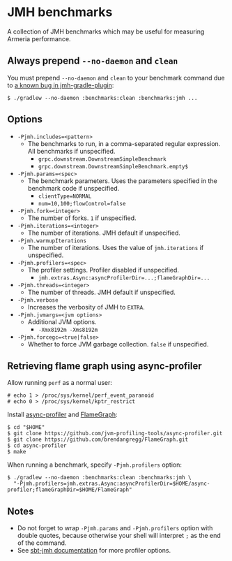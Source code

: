 # JMH benchmarks

A collection of JMH benchmarks which may be useful for measuring Armeria performance.

## Always prepend `--no-daemon` and `clean`

You must prepend `--no-daemon` and `clean` to your benchmark command due to
[a known bug in jmh-gradle-plugin](https://github.com/melix/jmh-gradle-plugin/issues/132):

```
$ ./gradlew --no-daemon :benchmarks:clean :benchmarks:jmh ...
```

## Options

- `-Pjmh.includes=<pattern>`
  - The benchmarks to run, in a comma-separated regular expression. All benchmarks if unspecified.
    - `grpc.downstream.DownstreamSimpleBenchmark`
    - `grpc.downstream.DownstreamSimpleBenchmark.empty$`
- `-Pjmh.params=<spec>`
  - The benchmark parameters. Uses the parameters specified in the benchmark code if unspecified.
    - `clientType=NORMAL`
    - `num=10,100;flowControl=false`
- `-Pjmh.fork=<integer>`
  - The number of forks. `1` if unspecified.
- `-Pjmh.iterations=<integer>`
  - The number of iterations. JMH default if unspecified.
- `-Pjmh.warmupIterations`
  - The number of iterations. Uses the value of `jmh.iterations` if unspecified.
- `-Pjmh.profilers=<spec>`
  - The profiler settings. Profiler disabled if unspecified.
    - `jmh.extras.Async:asyncProfilerDir=...;flameGraphDir=...`
- `-Pjmh.threads=<integer>`
  - The number of threads. JMH default if unspecified.
- `-Pjmh.verbose`
  - Increases the verbosity of JMH to `EXTRA`.
- `-Pjmh.jvmargs=<jvm options>`
  - Additional JVM options.
    - `-Xmx8192m -Xms8192m`
- `-Pjmh.forcegc=<true|false>`
  - Whether to force JVM garbage collection. `false` if unspecified.

## Retrieving flame graph using async-profiler

Allow running `perf` as a normal user:

```
# echo 1 > /proc/sys/kernel/perf_event_paranoid
# echo 0 > /proc/sys/kernel/kptr_restrict
```

Install [async-profiler](https://github.com/jvm-profiling-tools/async-profiler) and
[FlameGraph](https://github.com/brendangregg/FlameGraph):

```
$ cd "$HOME"
$ git clone https://github.com/jvm-profiling-tools/async-profiler.git
$ git clone https://github.com/brendangregg/FlameGraph.git
$ cd async-profiler
$ make
```

When running a benchmark, specify `-Pjmh.profilers` option:

```
$ ./gradlew --no-daemon :benchmarks:clean :benchmarks:jmh \
  "-Pjmh.profilers=jmh.extras.Async:asyncProfilerDir=$HOME/async-profiler;flameGraphDir=$HOME/FlameGraph"
```

## Notes

- Do not forget to wrap `-Pjmh.params` and `-Pjmh.profilers` option with double quotes, because otherwise your
  shell will interpret `;` as the end of the command.
- See [sbt-jmh documentation](https://github.com/ktoso/sbt-jmh#using-async-profiler) for more profiler options.
